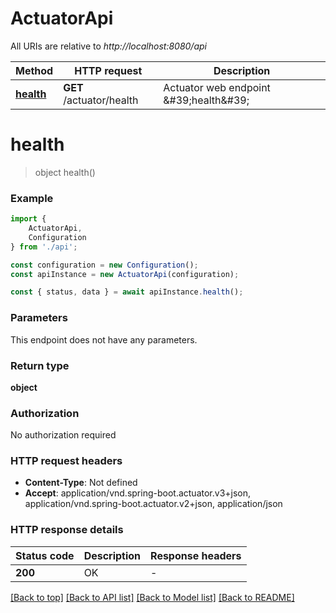 # ActuatorApi

All URIs are relative to *http://localhost:8080/api*

|Method | HTTP request | Description|
|------------- | ------------- | -------------|
|[**health**](#health) | **GET** /actuator/health | Actuator web endpoint \&#39;health\&#39;|

# **health**
> object health()


### Example

```typescript
import {
    ActuatorApi,
    Configuration
} from './api';

const configuration = new Configuration();
const apiInstance = new ActuatorApi(configuration);

const { status, data } = await apiInstance.health();
```

### Parameters
This endpoint does not have any parameters.


### Return type

**object**

### Authorization

No authorization required

### HTTP request headers

 - **Content-Type**: Not defined
 - **Accept**: application/vnd.spring-boot.actuator.v3+json, application/vnd.spring-boot.actuator.v2+json, application/json


### HTTP response details
| Status code | Description | Response headers |
|-------------|-------------|------------------|
|**200** | OK |  -  |

[[Back to top]](#) [[Back to API list]](../README.md#documentation-for-api-endpoints) [[Back to Model list]](../README.md#documentation-for-models) [[Back to README]](../README.md)

